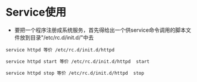 # Service使用

* 要把一个程序注册成系统服务，首先得给出一个供service命令调用的脚本文件放到目录"/etc/rc.d/init.d/"中去

```
service httpd 等价 /etc/rc.d/init.d/httpd

service httpd start 等价 /etc/rc.d/init.d/httpd  start

service httpd stop 等价 /etc/rc.d/init.d/httpd  stop
```
